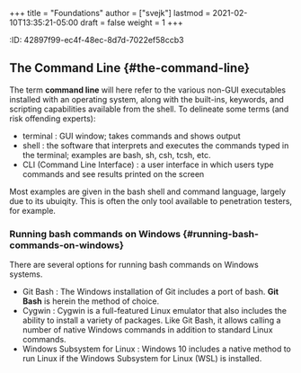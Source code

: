 +++
title = "Foundations"
author = ["svejk"]
lastmod = 2021-02-10T13:35:21-05:00
draft = false
weight = 1
+++

:ID:       42897f99-ec4f-48ec-8d7d-7022ef58ccb3


## The Command Line {#the-command-line}

The term **command line** will here refer to the various non-GUI executables installed with an operating system, along with the built-ins, keywords, and scripting capabilities available from the shell. To delineate some terms (and risk offending experts):

-   <span class="underline">terminal</span> : GUI window; takes commands and shows output
-   <span class="underline">shell</span> : the software that interprets and executes the commands typed in the terminal; examples are bash, sh, csh, tcsh, etc.
-   <span class="underline">CLI (Command Line Interface)</span> : a user interface in which users type commands and see results printed on the screen

Most examples are given in the bash shell and command language, largely due to its ubuiqity.  This is often the only tool available to penetration testers, for example.


### Running bash commands on Windows {#running-bash-commands-on-windows}

There are several options for running bash commands on Windows systems.

-   <span class="underline">Git Bash</span> : The Windows installation of Git includes a port of bash.  **Git Bash** is herein the method of choice.
-   <span class="underline">Cygwin</span> : Cygwin is a full-featured Linux emulator that also includes the ability to install a variety of packages. Like Git Bash, it allows calling a number of native Windows commands in addition to standard Linux commands.
-   <span class="underline">Windows Subsystem for Linux</span> : Windows 10 includes a native method to run Linux if the Windows Subsystem for Linux (WSL) is installed.
